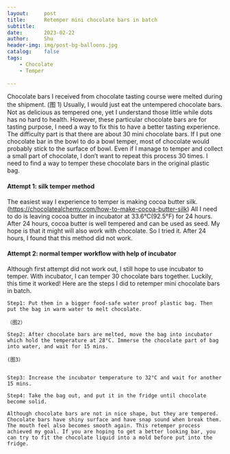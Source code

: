 ```yaml
---
layout:     post
title:      Retemper mini chocolate bars in batch
subtitle:   
date:       2023-02-22
author:     Shu
header-img: img/post-bg-balloons.jpg
catalog:    false
tags:
    - Chocolate
    - Temper
    
---
```


Chocolate bars I received from chocolate tasting course were melted during the shipment. 
	(图 1)
	Usually, I would just eat the untempered chocolate bars. Not as delicious as tempered one, yet I understand those little while dots has no hard to health. However, these particular chocolate bars are for tasting purpose, I need a way to fix this to have a better tasting experience. 
	The difficulty part is that there are about 30 mini chocolate bars. If I put one chocolate bar in the bowl to do a bowl temper, most of chocolate would probably stick to the surface of bowl. Even if I manage to temper and collect a small part of chocolate, I don’t want to repeat this process 30 times. I need to find a way to temper these chocolate bars in the original plastic bag.


#### Attempt 1: silk temper method

The easiest way I experience to temper is making cocoa butter silk. (https://chocolatealchemy.com/how-to-make-cocoa-butter-silk) 
	All I need to do is leaving cocoa butter in incubator at 33.6°C(92.5°F) for 24 hours. After 24 hours, cocoa butter is well tempered and can be used as seed. My hope is that it might will also work with chocolate. 
	So I tried it. 
	After 24 hours, I found that this method did not work.


#### Attempt 2: normal temper workflow with help of incubator

Although first attempt did not work out, I still hope to use incubator to temper. With incubator, I can temper 30 chocolate bars together. 
	Luckily, this time it worked! 
	Here are the steps I did to retemper mini chocolate bars in batch.

	Step1: Put them in a bigger food-safe water proof plastic bag. Then put the bag in warm water to melt chocolate.
	
	（图2）

	Step2: After chocolate bars are melted, move the bag into incubator which hold the temperature at 28°C. Immerse the chocolate part of bag into water, and wait for 15 mins. 

	(图3）


	Step3: Increase the incubator temperature to 32°C and wait for another 15 mins.

	Step4: Take the bag out, and put it in the fridge until chocolate become solid. 

	Although chocolate bars are not in nice shape, but they are tempered. Chocolate bars have shiny surface and have snap sound when break them. The mouth feel also becomes smooth again. This retemper process achieved my goal. If you are hoping to get a better looking bar, you can try to fit the chocolate liquid into a mold before put into the fridge. 

